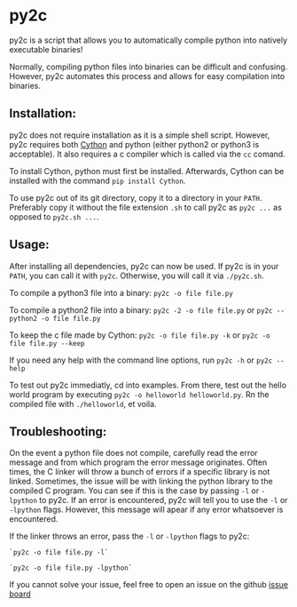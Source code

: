 # py2c

py2c is a script that allows you to automatically compile python into natively executable binaries!

Normally, compiling python files into binaries can be difficult and confusing. However, py2c automates this process and allows for easy compilation into binaries.


## Installation:

py2c does not require installation as it is a simple shell script. However, py2c requires both [Cython](https://github.com/cython/cython) and python (either python2 or python3 is acceptable). It also requires a c compiler which is called via the `cc` comand.

To install Cython, python must first be installed. Afterwards, Cython can be installed with the command `pip install Cython`.

To use py2c out of its git directory, copy it to a directory in your `PATH`. Preferably copy it without the file extension `.sh` to call py2c as `py2c ...` as opposed to `py2c.sh ...`.


## Usage:

After installing all dependencies, py2c can now be used. If py2c is in your `PATH`, you can call it with `py2c`. Otherwise, you will call it via `./py2c.sh`.

To compile a python3 file into a binary: `py2c -o file file.py`

To compile a python2 file into a binary: `py2c -2 -o file file.py` or `py2c --python2 -o file file.py`

To keep the c file made by Cython: `py2c -o file file.py -k` or `py2c -o file file.py --keep`

If you need any help with the command line options, run `py2c -h` or `py2c --help`

To test out py2c immediatly, cd into examples. From there, test out the hello world program by executing `py2c -o helloworld helloworld.py`. Rn the compiled file with `./helloworld`, et voila.


## Troubleshooting:

On the event a python file does not compile, carefully read the error message and from which program the error message originates. Often times, the C linker will throw a bunch of errors if a specific library is not linked. Sometimes, the issue will be with linking the python library to the compiled C program. You can see if this is the case by passing `-l` or `-lpython` to py2c. If an error is encountered, py2c will tell you to use the `-l` or `-lpython` flags. However, this message will apear if any error whatsoever is encountered.

If the linker throws an error, pass the `-l` or `-lpython` flags to py2c:
	
    `py2c -o file file.py -l`

	`py2c -o file file.py -lpython`

If you cannot solve your issue, feel free to open an issue on the github [issue board](https://github.com/Raniconduh/py2c/issues)

